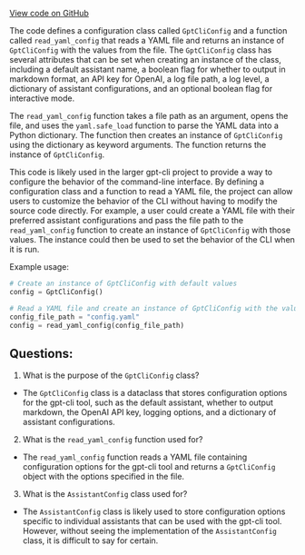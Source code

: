 [View code on GitHub](https://github.com/kharvd/gpt-cli/blob/master/gptcli/config.py)

The code defines a configuration class called `GptCliConfig` and a function called `read_yaml_config` that reads a YAML file and returns an instance of `GptCliConfig` with the values from the file. The `GptCliConfig` class has several attributes that can be set when creating an instance of the class, including a default assistant name, a boolean flag for whether to output in markdown format, an API key for OpenAI, a log file path, a log level, a dictionary of assistant configurations, and an optional boolean flag for interactive mode.

The `read_yaml_config` function takes a file path as an argument, opens the file, and uses the `yaml.safe_load` function to parse the YAML data into a Python dictionary. The function then creates an instance of `GptCliConfig` using the dictionary as keyword arguments. The function returns the instance of `GptCliConfig`.

This code is likely used in the larger gpt-cli project to provide a way to configure the behavior of the command-line interface. By defining a configuration class and a function to read a YAML file, the project can allow users to customize the behavior of the CLI without having to modify the source code directly. For example, a user could create a YAML file with their preferred assistant configurations and pass the file path to the `read_yaml_config` function to create an instance of `GptCliConfig` with those values. The instance could then be used to set the behavior of the CLI when it is run. 

Example usage:

```python
# Create an instance of GptCliConfig with default values
config = GptCliConfig()

# Read a YAML file and create an instance of GptCliConfig with the values from the file
config_file_path = "config.yaml"
config = read_yaml_config(config_file_path)
```
## Questions: 
 1. What is the purpose of the `GptCliConfig` class?
- The `GptCliConfig` class is a dataclass that stores configuration options for the gpt-cli tool, such as the default assistant, whether to output markdown, the OpenAI API key, logging options, and a dictionary of assistant configurations.

2. What is the `read_yaml_config` function used for?
- The `read_yaml_config` function reads a YAML file containing configuration options for the gpt-cli tool and returns a `GptCliConfig` object with the options specified in the file.

3. What is the `AssistantConfig` class used for?
- The `AssistantConfig` class is likely used to store configuration options specific to individual assistants that can be used with the gpt-cli tool. However, without seeing the implementation of the `AssistantConfig` class, it is difficult to say for certain.